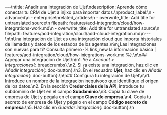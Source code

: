 ---\ntitle: Añadir una integración de Ujet\ndescription: Aprende cómo conectar tu CRM de Ujet a injixo para importar datos.\nproduct_label:\n  - advanced\n  - enterprise\nrelated_articles:\n  - overwrite_title: Add title for untranslated source\n    filepath: features/acd-integration/cloud/how-integrations-work.md\n  - overwrite_title: Add title for untranslated source\n    filepath: features/acd-integration/cloud/add-cloud-integration.md\n---\n\nUna integración de Ujet es una integración cloud que importa historiales de llamadas y datos de los estados de los agentes.\n\n¿Las integraciones son nuevas para ti? Consulta primero {% link_new la información básica | features/acd-integration/cloud/how-integrations-work.md %}.\n\n## Agregar una integración de Ujet\n\n1. Ve a _Account > Integraciones_{:.breadcrumbs}.\n2. Si ya existe una integración, haz clic en _Añadir integración_{:.doc-button}.\n3. En el recuadro **Ujet**, haz clic en _Añadir integración_{:.doc-button}.\n\n## Configura tu integración de Ujet\n\n1. Introduce un nombre de la integración inequívoco que identifique el origen de los datos.\n2. En la sección **Credenciales de la API**, introduce tu subdominio de Ujet en el campo **Subdominio**.\n3. Copia tu clave de empresa de Ujet y pégala en el campo **Clave de empresa**.\n4. Copia tu secreto de empresa de Ujet y pégalo en el campo **Código secreto de empresa**.\n5. Haz clic en _Guardar integración_{:.doc-button}.\n